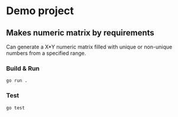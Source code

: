 # Demo project

## Makes numeric matrix by requirements

Can generate a X*Y numeric matrix filled with unique or non-unique numbers from a specified range.

### Build & Run
```
go run .
```

### Test
```
go test
```
